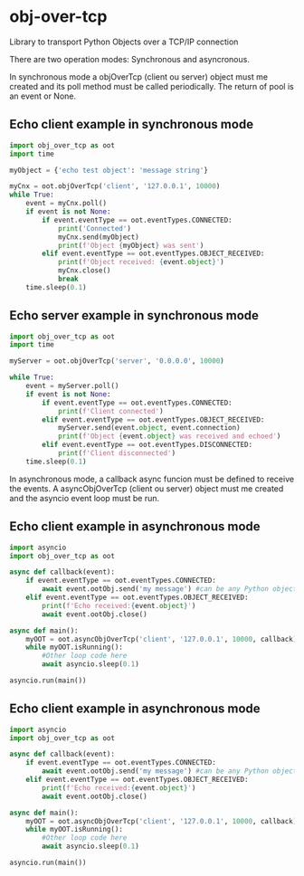 # obj-over-tcp
Library to transport Python Objects over a TCP/IP connection

There are two operation modes: Synchronous and asyncronous.

In synchronous mode a objOverTcp (client ou server) object must me created and its poll method must be called periodically. The return of pool is an event or None.
## Echo client example in synchronous mode
```python
import obj_over_tcp as oot
import time

myObject = {'echo test object': 'message string'}

myCnx = oot.objOverTcp('client', '127.0.0.1', 10000)
while True:
    event = myCnx.poll()
    if event is not None:
        if event.eventType == oot.eventTypes.CONNECTED:
            print('Connected')
            myCnx.send(myObject)
            print(f'Object {myObject} was sent')
        elif event.eventType == oot.eventTypes.OBJECT_RECEIVED:
            print(f'Object received: {event.object}') 
            myCnx.close()
            break
    time.sleep(0.1)
```
## Echo server example in synchronous mode
```python
import obj_over_tcp as oot
import time

myServer = oot.objOverTcp('server', '0.0.0.0', 10000)

while True:
    event = myServer.poll()
    if event is not None:
        if event.eventType == oot.eventTypes.CONNECTED:
            print(f'Client connected')
        elif event.eventType == oot.eventTypes.OBJECT_RECEIVED:
            myServer.send(event.object, event.connection)
            print(f'Object {event.object} was received and echoed')
        elif event.eventType == oot.eventTypes.DISCONNECTED:
            print(f'Client disconnected')
    time.sleep(0.1)
```
In asynchronous mode, a callback async funcion must be defined to receive the events. A asyncObjOverTcp (client ou server) object must me created and the asyncio event loop must be run.
## Echo client example in asynchronous mode
```python
import asyncio
import obj_over_tcp as oot

async def callback(event):
    if event.eventType == oot.eventTypes.CONNECTED:
        await event.ootObj.send('my message') #can be any Python object
    elif event.eventType == oot.eventTypes.OBJECT_RECEIVED:
        print(f'Echo received:{event.object}')
        await event.ootObj.close()

async def main():
    myOOT = oot.asyncObjOverTcp('client', '127.0.0.1', 10000, callback)
    while myOOT.isRunning():
        #Other loop code here
        await asyncio.sleep(0.1)

asyncio.run(main())
```
## Echo client example in asynchronous mode
```python
import asyncio
import obj_over_tcp as oot

async def callback(event):
    if event.eventType == oot.eventTypes.CONNECTED:
        await event.ootObj.send('my message') #can be any Python object
    elif event.eventType == oot.eventTypes.OBJECT_RECEIVED:
        print(f'Echo received:{event.object}')
        await event.ootObj.close()

async def main():
    myOOT = oot.asyncObjOverTcp('client', '127.0.0.1', 10000, callback)
    while myOOT.isRunning():
        #Other loop code here
        await asyncio.sleep(0.1)

asyncio.run(main())
```
